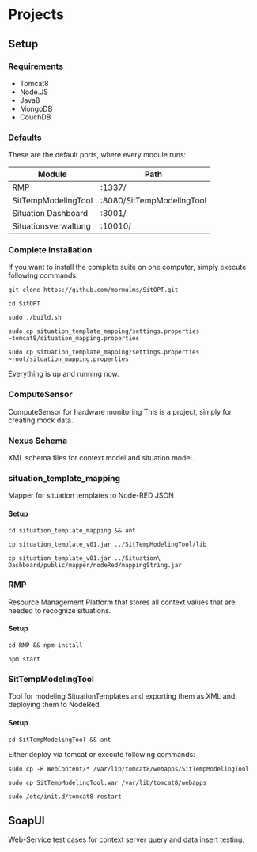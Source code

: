 

# Projects

## Setup

### Requirements

 - Tomcat8
 - Node.JS
 - Java8
 - MongoDB
 - CouchDB
 
### Defaults

These are the default ports, where every module runs:

|Module              |Path                     |
|--------------------|-------------------------|
|RMP                 |:1337/                   |
|SitTempModelingTool |:8080/SitTempModelingTool|
|Situation Dashboard |:3001/                   |
|Situationsverwaltung|:10010/                  |

### Complete Installation

If you want to install the complete suite on one computer, simply execute
following commands:

``git clone https://github.com/mormulms/SitOPT.git``

``cd SitOPT``

``sudo ./build.sh``

``sudo cp situation_template_mapping/settings.properties ~tomcat8/situation_mapping.properties``

``sudo cp situation_template_mapping/settings.properties ~root/situation_mapping.properties``

Everything is up and running now.

### ComputeSensor

ComputeSensor for hardware monitoring
This is a project, simply for creating mock data.

### Nexus Schema

XML schema files for context model and situation model. 


### situation_template_mapping

Mapper for situation templates to Node-RED JSON


#### Setup

``cd situation_template_mapping && ant``

``cp situation_template_v01.jar ../SitTempModelingTool/lib``

``cp situation_template_v01.jar ../Situation\ Dashboard/public/mapper/nodeRed/mappingString.jar``

### RMP

Resource Management Platform that stores all context values that are needed to recognize situations.

#### Setup

``cd RMP && npm install``

``npm start``

### SitTempModelingTool

Tool for modeling SituationTemplates and exporting them as XML and deploying them to NodeRed.

#### Setup

``cd SitTempModelingTool && ant``

Either deploy via tomcat or execute following commands:

``sudo cp -R WebContent/* /var/lib/tomcat8/webapps/SitTempModelingTool``

``sudo cp SitTempModelingTool.war /var/lib/tomcat8/webapps``

``sudo /etc/init.d/tomcat8 restart``

## SoapUI

Web-Service test cases for context server query and data insert testing.

